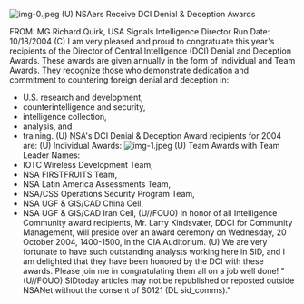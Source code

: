 ![img-0.jpeg](img-0.jpeg)
(U) NSAers Receive DCI Denial \& Deception Awards

FROM: MG Richard Quirk, USA
Signals Intelligence Director
Run Date: 10/18/2004
(C) I am very pleased and proud to congratulate this year's recipients of the Director of Central Intelligence (DCI) Denial and Deception Awards. These awards are given annually in the form of Individual and Team Awards. They recognize those who demonstrate dedication and commitment to countering foreign denial and deception in:

- U.S. research and development,
- counterintelligence and security,
- intelligence collection,
- analysis, and
- training.
(U) NSA's DCI Denial \& Deception Award recipients for 2004 are:
(U) Individual Awards:
![img-1.jpeg](img-1.jpeg)
(U) Team Awards with Team Leader Names:
- IOTC Wireless Development Team,
- NSA FIRSTFRUITS Team,
- NSA Latin America Assessments Team,
- NSA/CSS Operations Security Program Team,
- NSA UGF \& GIS/CAD China Cell,
- NSA UGF \& GIS/CAD Iran Cell,
(U//FOUO) In honor of all Intelligence Community award recipients, Mr. Larry Kindsvater, DDCI for Community Management, will preside over an award ceremony on Wednesday, 20 October 2004, 1400-1500, in the CIA Auditorium.
(U) We are very fortunate to have such outstanding analysts working here in SID, and I am delighted that they have been honored by the DCI with these awards. Please join me in congratulating them all on a job well done!
"(U//FOUO) SIDtoday articles may not be republished or reposted outside NSANet without the consent of S0121 (DL sid_comms)."
